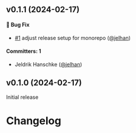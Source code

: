 
## v0.1.1 (2024-02-17)

#### :bug: Bug Fix
* [#1](https://github.com/jelhan/webpack-subresource-integrity-embroider/pull/1) adjust release setup for monorepo ([@jelhan](https://github.com/jelhan))

#### Committers: 1
- Jeldrik Hanschke ([@jelhan](https://github.com/jelhan))

## v0.1.0 (2024-02-17)

Initial release

# Changelog
